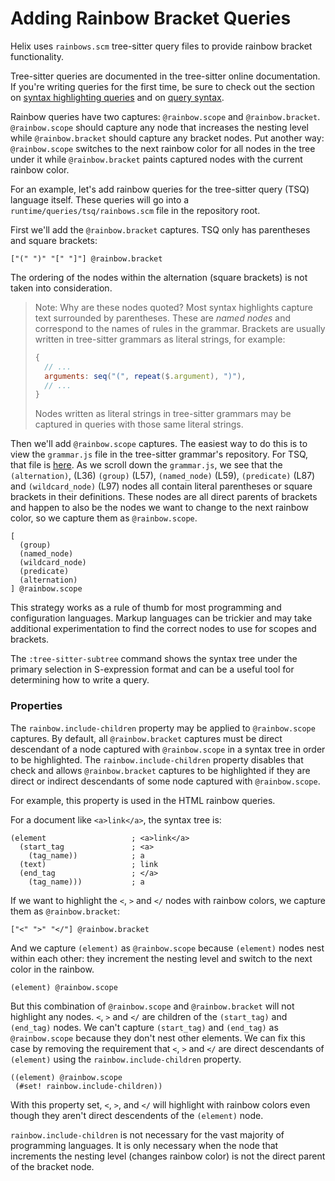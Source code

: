 # Adding Rainbow Bracket Queries

Helix uses `rainbows.scm` tree-sitter query files to provide rainbow bracket
functionality.

Tree-sitter queries are documented in the tree-sitter online documentation.
If you're writing queries for the first time, be sure to check out the section
on [syntax highlighting queries] and on [query syntax].

Rainbow queries have two captures: `@rainbow.scope` and `@rainbow.bracket`.
`@rainbow.scope` should capture any node that increases the nesting level
while `@rainbow.bracket` should capture any bracket nodes. Put another way:
`@rainbow.scope` switches to the next rainbow color for all nodes in the tree
under it while `@rainbow.bracket` paints captured nodes with the current
rainbow color.

For an example, let's add rainbow queries for the tree-sitter query (TSQ)
language itself. These queries will go into a
`runtime/queries/tsq/rainbows.scm` file in the repository root.

First we'll add the `@rainbow.bracket` captures. TSQ only has parentheses and
square brackets:

```tsq
["(" ")" "[" "]"] @rainbow.bracket
```

The ordering of the nodes within the alternation (square brackets) is not
taken into consideration.

> Note: Why are these nodes quoted? Most syntax highlights capture text
> surrounded by parentheses. These are _named nodes_ and correspond to the
> names of rules in the grammar. Brackets are usually written in tree-sitter
> grammars as literal strings, for example:
>
> ```js
> {
>   // ...
>   arguments: seq("(", repeat($.argument), ")"),
>   // ...
> }
> ```
>
> Nodes written as literal strings in tree-sitter grammars may be captured
> in queries with those same literal strings.

Then we'll add `@rainbow.scope` captures. The easiest way to do this is to
view the `grammar.js` file in the tree-sitter grammar's repository. For TSQ,
that file is [here][tsq grammar.js]. As we scroll down the `grammar.js`, we
see that the `(alternation)`, (L36) `(group)` (L57), `(named_node)` (L59),
`(predicate)` (L87) and  `(wildcard_node)` (L97) nodes all contain literal
parentheses or square brackets in their definitions. These nodes are all
direct parents of brackets and happen to also be the nodes we want to change
to the next rainbow color, so we capture them as `@rainbow.scope`.

```tsq
[
  (group)
  (named_node)
  (wildcard_node)
  (predicate)
  (alternation)
] @rainbow.scope
```

This strategy works as a rule of thumb for most programming and configuration
languages. Markup languages can be trickier and may take additional
experimentation to find the correct nodes to use for scopes and brackets.

The `:tree-sitter-subtree` command shows the syntax tree under the primary
selection in S-expression format and can be a useful tool for determining how
to write a query.

### Properties

The `rainbow.include-children` property may be applied to `@rainbow.scope`
captures. By default, all `@rainbow.bracket` captures must be direct descendant
of a node captured with `@rainbow.scope` in a syntax tree in order to be
highlighted. The `rainbow.include-children` property disables that check and
allows `@rainbow.bracket` captures to be highlighted if they are direct or
indirect descendants of some node captured with `@rainbow.scope`.

For example, this property is used in the HTML rainbow queries.

For a document like `<a>link</a>`, the syntax tree is:

```tsq
(element                   ; <a>link</a>
  (start_tag               ; <a>
    (tag_name))            ; a
  (text)                   ; link
  (end_tag                 ; </a>
    (tag_name)))           ; a
```

If we want to highlight the `<`, `>` and `</` nodes with rainbow colors, we
capture them as `@rainbow.bracket`:

```tsq
["<" ">" "</"] @rainbow.bracket
```

And we capture `(element)` as `@rainbow.scope` because `(element)` nodes nest
within each other: they increment the nesting level and switch to the next
color in the rainbow.

```tsq
(element) @rainbow.scope
```

But this combination of `@rainbow.scope` and `@rainbow.bracket` will not
highlight any nodes. `<`, `>` and `</` are children of the `(start_tag)` and
`(end_tag)` nodes. We can't capture `(start_tag)` and `(end_tag)` as
`@rainbow.scope` because they don't nest other elements. We can fix this case
by removing the requirement that `<`, `>` and `</` are direct descendants of
`(element)` using the `rainbow.include-children` property.

```tsq
((element) @rainbow.scope
 (#set! rainbow.include-children))
```

With this property set, `<`, `>`, and `</` will highlight with rainbow colors
even though they aren't direct descendents of the `(element)` node.

`rainbow.include-children` is not necessary for the vast majority of programming
languages. It is only necessary when the node that increments the nesting level
(changes rainbow color) is not the direct parent of the bracket node.

[syntax highlighting queries]: https://tree-sitter.github.io/tree-sitter/syntax-highlighting#highlights
[query syntax]: https://tree-sitter.github.io/tree-sitter/using-parsers#pattern-matching-with-queries
[tsq grammar.js]: https://github.com/the-mikedavis/tree-sitter-tsq/blob/48b5e9f82ae0a4727201626f33a17f69f8e0ff86/grammar.js
